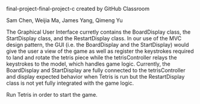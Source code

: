 final-project-final-project-c created by GitHub Classroom

Sam Chen, Weijia Ma, James Yang, Qimeng Yu

The Graphical User Interface curretly contains the BoardDisplay class, the StartDisplay class, 
and the RestartDisplay class. In our use of the MVC design pattern, the GUI (i.e. the BoardDisplay
and the StartDisplay) would give the user a view of the game as well as register the keystrokes 
required to land and rotate the tetris piece while the tetrisController relays the keystrokes to the model, 
which handles game logic. Currently, the BoardDisplay and StartDisplay are fully connected to the
tetrisController and display expected behavior when Tetris is run but the RestartDisplay class is not yet 
fully integrated with the game logic. 

Run Tetris in order to start the game. 
